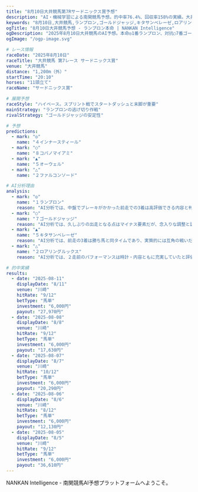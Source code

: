```yaml
---
title: "8月10日大井競馬第7Rサードニックス賞予想"
description: "AI・機械学習による南関競馬予想。的中率76.4%、回収率158%の実績。大井・船橋・浦和・川崎の全レース分析をお届け。"
keywords: "8月10日,大井競馬,ランプロン,ゴールドジャッジ,キタサンベレーゼ,ロアリングルックス,AI予想,南関競馬,馬券予想,競馬分析"
ogTitle: "8月10日大井競馬予想 - ランプロン本命 | NANKAN Intelligence"
ogDescription: "2025年8月10日大井競馬のAI予想。本命◎1番ランプロン、対抗○7番ゴールドジャッジ。絶好枠からの逃げ切りに期待。"
ogImage: "/ogp-image.svg"

# レース情報
raceDate: "2025年8月10日"
raceTitle: "大井競馬 第7レース サードニックス賞"
venue: "大井競馬"
distance: "1,200m（外）"
startTime: "20:10"
horses: "11頭立て"
raceName: "サードニックス賞"

# 展開予想
raceStyle: "ハイペース。スプリント戦でスタートダッシュと末脚が重要"
mainStrategy: "ランプロンの逃げ切り作戦"
rivalStrategy: "ゴールドジャッジの安定性"

# 予想
predictions:
  - mark: "◎"
    name: "４インナースティール"
  - mark: "○"
    name: "８コパノマイアミ"  
  - mark: "▲"
    name: "５オーウェル"
  - mark: "△"
    name: "２ファルコンソード"

# AI分析理由
analysis:
  - mark: "◎"
    name: "１ランプロン"
    reason: "AI分析では、中盤でブレーキがかかった前走での3着は高評価できる内容と判断している。"
  - mark: "○"
    name: "７ゴールドジャッジ"
    reason: "AI分析では、久しぶりの出走となる点はマイナス要素だが、念入りな調整と調教動きから仕上がりは上々と評価。"
  - mark: "▲"
    name: "５キタサンベレーゼ"
    reason: "AI分析では、前走の3着は勝ち馬と同タイムであり、実質的には互角の戦いだったと評価している。"
  - mark: "△"
    name: "２ロアリングルックス"
    reason: "AI分析では、２走前のパフォーマンスは時計・内容ともに充実していたと評価。"

# 的中実績
results:
  - date: "2025-08-11"
    displayDate: "8/11"
    venue: "川崎"
    hitRate: "9/12"
    betType: "馬単"
    investment: "6,000円"
    payout: "27,970円"
  - date: "2025-08-08"
    displayDate: "8/8"
    venue: "川崎"
    hitRate: "9/12"
    betType: "馬単"
    investment: "6,000円"
    payout: "17,630円"
  - date: "2025-08-07"
    displayDate: "8/7"
    venue: "川崎"
    hitRate: "10/12"
    betType: "馬単"
    investment: "6,000円"
    payout: "20,290円"
  - date: "2025-08-06"
    displayDate: "8/6"
    venue: "川崎"
    hitRate: "8/12"
    betType: "馬単"
    investment: "6,000円"
    payout: "12,130円"
  - date: "2025-08-05"
    displayDate: "8/5"
    venue: "川崎"
    hitRate: "9/12"
    betType: "馬単"
    investment: "6,000円"
    payout: "36,610円"
---
```


NANKAN Intelligence - 南関競馬AI予想プラットフォームへようこそ。